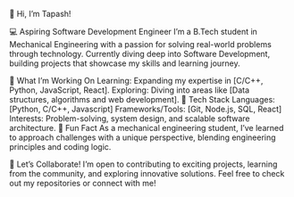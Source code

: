 👋 Hi, I’m Tapash!

💻 Aspiring Software Development Engineer
I’m a B.Tech student in Mechanical Engineering with a passion for solving real-world problems through technology. Currently diving deep into Software Development, building projects that showcase my skills and learning journey.

🚀 What I’m Working On
Learning: Expanding my expertise in [C/C++, Python, JavaScript, React].
Exploring: Diving into areas like [Data structures, algorithms and web development].
🔧 Tech Stack
Languages: [Python, C/C++, Javascript]
Frameworks/Tools: [Git, Node.js, SQL, React]
Interests: Problem-solving, system design, and scalable software architecture.
🌟 Fun Fact
As a mechanical engineering student, I’ve learned to approach challenges with a unique perspective, blending engineering principles and coding logic.

🚀 Let’s Collaborate!
I’m open to contributing to exciting projects, learning from the community, and exploring innovative solutions. Feel free to check out my repositories or connect with me!
